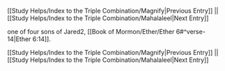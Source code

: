 [[Study Helps/Index to the Triple Combination/Magnify|Previous Entry]]  ||  [[Study Helps/Index to the Triple Combination/Mahalaleel|Next Entry]]

 one of four sons of Jared2, [[Book of Mormon/Ether/Ether 6#^verse-14|Ether 6:14]].

[[Study Helps/Index to the Triple Combination/Magnify|Previous Entry]]  ||  [[Study Helps/Index to the Triple Combination/Mahalaleel|Next Entry]]